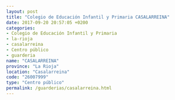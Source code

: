 ```yaml
---
layout: post
title: "Colegio de Educación Infantil y Primaria CASALARREINA"
date: 2017-09-20 20:57:05 +0200
categories:
- Colegio de Educación Infantil y Primaria
- la-rioja
- casalarreina
- Centro público
- guarderia
name: "CASALARREINA"
province: "La Rioja"
location: "Casalarreina"
code: "26007999"
type: "Centro público"
permalink: /guarderias/casalarreina.html
---
```

